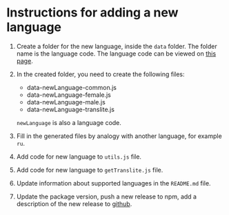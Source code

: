 # Instructions for adding a new language

1. Create a folder for the new language, inside the `data` folder. The folder name is the language code. The language code can be viewed on [this page](https://en.wikipedia.org/wiki/List_of_ISO_639-1_codes).

2. In the created folder, you need to create the following files:
   - data-newLanguage-common.js
   - data-newLanguage-female.js
   - data-newLanguage-male.js
   - data-newLanguage-translite.js

   `newLanguage` is also a language code. 

3. Fill in the generated files by analogy with another language, for example `ru`.

4. Add code for new language to `utils.js` file.

5. Add code for new language to `getTranslite.js` file.

6. Update information about supported languages in the `README.md` file.

7. Update the package version, push a new release to npm, add a description of the new release to [github](https://github.com/dzmitry-duboyski/get-fake-user/releases).
